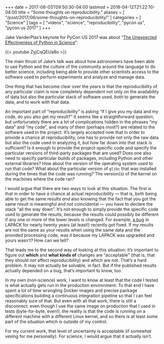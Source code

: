 +++
date = 2017-06-03T09:50:30-04:00
lastmod = 2018-04-12T21:22:10-04:00
title = "Some thoughts on reproducibility."
aliases = [
    "/post/2017/06/some-thoughts-on-reproducibility/"
]
categories = [ "Science" ]
tags = [ "videos", "science", "reproducibility", "pycon us", "pycon us 2017" ]
+++

Jake VanderPlas’s keynote for PyCon US 2017 was about “[The Unexpected
Effectiveness of Python in
Science](https://www.youtube.com/watch?v=ZyjCqQEUa8o)”:

{{< youtube ZyjCqQEUa8o >}}

The main thrust of Jake’s talk was about how astronomers have been able to use
Python and the culture of the community around the language to do better
science, including being able to provide other scientists access to the
software used to perform experiments and analyze and manage data.

One thing that has become clear over the years is that the reproducibility of
any particular claim is now completely dependent not only on the availability
of data but also the particular stack of software used, both to generate the
data, and to work with that data.

An important part of “reproducibility” is asking “if I give you my data and my
code, do you also get my result?” It seems like a straightforward question,
but unfortunately there are a lot of complications hidden in the phrases “my
data” and “my code”, and many of them (perhaps most?) are related to the
software used in the project. It’s largely accepted now that in order to
provide a chance at reproducibility, one has to provide not only the raw data
but also the code used in analyzing it, but how far down into that stack is
sufficient? Is it enough to provide the project-specific code and specify the
particular versions of third-party packages that are used? Does one also need
to specify particular builds of packages, including Python and other external
libraries? How about the version of the operating system used to run that
code? What about the particular version of `glibc` that was installed during
the times that the code was running? The version(s) of the kernel on the
machines where the code ran?

I would argue that there are two ways to look at this situation. The first is
that in order to have a chance at actual reproducibility — that is, both being
able to get the same results *and* also knowing that the fact that you got the
same result is meaningful and *not* coincidental — you have to declare the
stack “all the way down”. It’s not enough to simply provide the specific code
used to generate the results, because the results could possibly be
different if any one or more of the lower levels is changed. For example, [a
bug](https://github.com/Reference-LAPACK/lapack/issues/92) in LAPACK for
nearly twenty years (at least!) recently got fixed. If my results are not the
same as your results when using the same data and the provided processing
code, was it because my LAPACK was upgraded and yours wasn’t? How can we
tell?

That leads me to the second way of looking at this situation: it’s important
to figure out **which** and **what kinds of** changes are “acceptable” (that
is, that they should *not* affect reproducibility) and which are not. That’s a
hard problem.  It may not actually be solvable, in fact. But if the published
results actually depended on a bug, that’s important to know, too.

In my own (non-science) work, I want to know at least that the code I tested
is what actually gets run in the production environment. To that end I have
spent a lot of time wrangling Docker images and precise package specifications
building a continuous integration pipeline so that I can feel reasonably sure
of that. But even with all that work, there is still a disconnect: even though
I use the same image on production that I used in tests (byte-for-byte,
even!), the reality is that the code is running on a different machine with a
different Linux kernel, and so there is at least some part of the situation
which is outside of my control.

For my current work, that level of uncertainty is acceptable (if somewhat
vexing for me personally). For science, I would argue that it actually isn’t.
